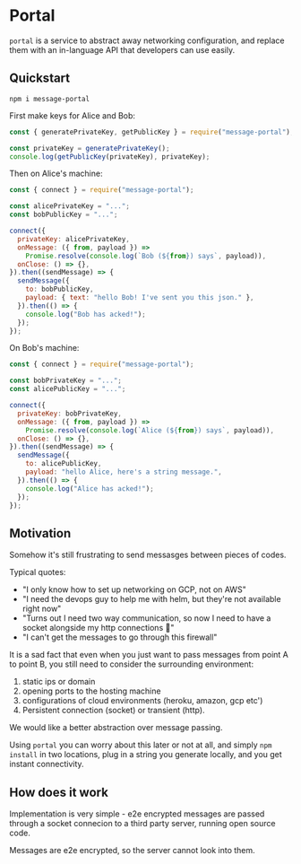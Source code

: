 # Portal

`portal` is a service to abstract away networking configuration, and replace
them with an in-language API that developers can use easily.

## Quickstart

`npm i message-portal`

First make keys for Alice and Bob:

```js
const { generatePrivateKey, getPublicKey } = require("message-portal");

const privateKey = generatePrivateKey();
console.log(getPublicKey(privateKey), privateKey);
```

Then on Alice's machine:

```js
const { connect } = require("message-portal");

const alicePrivateKey = "...";
const bobPublicKey = "...";

connect({
  privateKey: alicePrivateKey,
  onMessage: ({ from, payload }) =>
    Promise.resolve(console.log(`Bob (${from}) says`, payload)),
  onClose: () => {},
}).then((sendMessage) => {
  sendMessage({
    to: bobPublicKey,
    payload: { text: "hello Bob! I've sent you this json." },
  }).then(() => {
    console.log("Bob has acked!");
  });
});
```

On Bob's machine:

```js
const { connect } = require("message-portal");

const bobPrivateKey = "...";
const alicePublicKey = "...";

connect({
  privateKey: bobPrivateKey,
  onMessage: ({ from, payload }) =>
    Promise.resolve(console.log(`Alice (${from}) says`, payload)),
  onClose: () => {},
}).then((sendMessage) => {
  sendMessage({
    to: alicePublicKey,
    payload: "hello Alice, here's a string message.",
  }).then(() => {
    console.log("Alice has acked!");
  });
});
```

## Motivation

Somehow it's still frustrating to send messasges between pieces of codes.

Typical quotes:

- "I only know how to set up networking on GCP, not on AWS"
- "I need the devops guy to help me with helm, but they're not available right
  now"
- "Turns out I need two way communication, so now I need to have a socket
  alongside my http connections 🤦"
- "I can't get the messages to go through this firewall"

It is a sad fact that even when you just want to pass messages from point A to
point B, you still need to consider the surrounding environment:

1. static ips or domain
1. opening ports to the hosting machine
1. configurations of cloud environments (heroku, amazon, gcp etc')
1. Persistent connection (socket) or transient (http).

We would like a better abstraction over message passing.

Using `portal` you can worry about this later or not at all, and simply
`npm install` in two locations, plug in a string you generate locally, and you
get instant connectivity.

## How does it work

Implementation is very simple - e2e encrypted messages are passed through a
socket connecion to a third party server, running open source code.

Messages are e2e encrypted, so the server cannot look into them.
